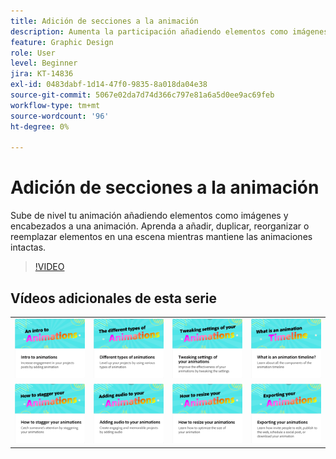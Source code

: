 ```yaml
---
title: Adición de secciones a la animación
description: Aumenta la participación añadiendo elementos como imágenes y encabezados a una animación
feature: Graphic Design
role: User
level: Beginner
jira: KT-14836
exl-id: 0483dabf-1d14-47f0-9835-8a018da04e38
source-git-commit: 5067e02da7d74d366c797e81a6a5d0ee9ac69feb
workflow-type: tm+mt
source-wordcount: '96'
ht-degree: 0%

---
```


# Adición de secciones a la animación

Sube de nivel tu animación añadiendo elementos como imágenes y encabezados a una animación. Aprenda a añadir, duplicar, reorganizar o reemplazar elementos en una escena mientras mantiene las animaciones intactas.

>[!VIDEO](https://video.tv.adobe.com/v/3433923?quality=12&learn=on&hidetitle=true&captions=spa)

## Vídeos adicionales de esta serie

<table style="table-layout:fixed">
<tr>
   <td>
         <a href="intro-animation.md">
            <img alt="Introducción a las animaciones" src="assets/intro-animations.png" />
         </a>
   </td>
  <td>
         <a href="different-types-animation.md">
            <img alt="Diferentes tipos de animaciones" src="assets/different-animations.png" />
         </a>
   </td>
   <td>
         <a href="tweak-animation.md">
            <img alt="Ajuste de la configuración de las animaciones" src="assets/tweaking-settings.png" />
         </a>
   </td>
   <td>
         <a href="animation-timeline.md">
            <img alt="¿Qué es la cronología de animación?" src="assets/what-is-animation-timeline.png" />
         </a>
   </td>
</tr>
<tr>
    <td>
         <a href="stagger-animations.md">
            <img alt="Cómo escalonar las animaciones" src="assets/stagger-animations.png" />
         </a>
   </td>
   <td>
         <a href="audio-animation.md">
            <img alt="Añadir audio a las animaciones" src="assets/add-audio.png" />
         </a>
   </td>
   <td>
         <a href="resize-animations.md">
            <img alt="Cómo cambiar el tamaño de las animaciones" src="assets/resize-animations.png" />
         </a>
   </td>
   <td>
         <a href="export-animations.md">
            <img alt="Exportación de animaciones" src="assets/exporting-animations.png" />
         </a>
   </td>
</tr>
</table>
